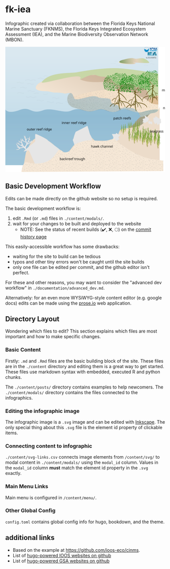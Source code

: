 # fk-iea
Infographic created via collaboration between the Florida Keys National Marine Sanctuary (FKNMS), the Florida Keys Integrated Ecosystem Assessment (IEA), and the Marine Biodiversity Observation Network (MBON).

![overview](extra_files/fk_zoomed.svg)

## Basic Development Workflow
Edits can be made directly on the github website so no setup is required.

The basic development workflow is:

1. edit `.Rmd` (or `.md`) files in `./content/modals/`.
2. wait for your changes to be built and deployed to the website
    * NOTE: See the status of recent builds (:heavy_check_mark:, :x:, :full_moon:) on the [commit history page](https://github.com/marinebon/fk-iea/commits/master)

This easily-accessible workflow has some drawbacks:
* waiting for the site to build can be tedious
* typos and other tiny errors won't be caught until the site builds
* only one file can be edited per commit, and the github editor isn't perfect.

For these and other reasons, you may want to consider the "advanced dev workflow" in `./documentation/advanced_dev.md`.

Alternatively: for an even more WYSiWYG-style content editor (e.g. google docs) edits can be made using the [prose.io](http://prose.io/) web application.

## Directory Layout
Wondering which files to edit?
This section explains which files are most important and how to make specific changes.

### Basic Content
Firstly: `.md` and `.Rmd` files are the basic building block of the site.
These files are in the `./content` directory and editing them is a great way to get started.
These files use markdown syntax with embedded, executed R and python chunks.

The `./content/posts/` directory contains examples to help newcomers.
The `./content/modals/` directory contains the files connected to the infographics.

### Editing the infographic image
The infographic image is a `.svg` image and can be edited with [Inkscape](https://inkscape.org/).
The only special thing about this `.svg` file is the element id property of clickable items.

### Connecting content to infographic
`./content/svg-links.csv` connects image elements from `/content/svg/` to modal content in `./content/modals/` using the `modal_id` column.
Values in the `modal_id` column **must** match the element id property in the `.svg` exactly.

### Main Menu Links
Main menu is configured in `/content/menu/`.

### Other Global Config
`config.toml` contains global config info for hugo, bookdown, and the theme.


## additional links
* Based on the example at https://github.com/ioos-eco/cinms.
* List of [hugo-powered IOOS websites on github](https://github.com/ioos?utf8=%E2%9C%93&q=&type=&language=html)
* List of [hugo-powered GSA websites on github](https://github.com/gsa?utf8=%E2%9C%93&q=&type=&language=html)
